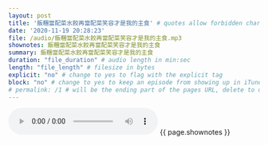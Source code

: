 ```yaml
---
layout: post
title: '飯糰當配菜水餃再當配菜笑容才是我的主食' # quotes allow forbidden characters like the colon
date: '2020-11-19 20:28:23'
file: /audio/飯糰當配菜水餃再當配菜笑容才是我的主食.mp3
shownotes: 飯糰當配菜水餃再當配菜笑容才是我的主食
summary: 飯糰當配菜水餃再當配菜笑容才是我的主食
duration: "file_duration" # audio length in min:sec
length: "file_length" # filesize in bytes
explicit: "no" # change to yes to flag with the explicit tag
block: "no" # change to yes to keep an episode from showing up in iTunes
# permalink: /1 # will be the ending part of the pages URL, delete to default to the title
---
```


<audio controls>
<source src="{{site.url}}{{site.baseurl}}{{ page.file }}" type="audio/x-mp3">
Your browser does not support the audio element.
</audio>
{{ page.shownotes }}
